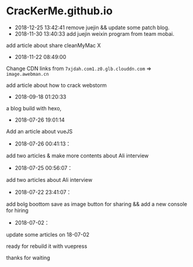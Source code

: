 # CracKerMe.github.io
- 2018-12-25 13:42:41
  remove juejin && update some patch blog.
- 2018-11-30 13:40:33
  add juejin weixin program from team mobai.

add article about share cleanMyMac X

- 2018-11-22 08:49:00

Change CDN links from `7xjdah.com1.z0.glb.clouddn.com` => `image.awebman.cn`

add article about how to crack webstorm

- 2018-09-18 01:20:33

a blog build with hexo, 

- 2018-07-26 19:01:14

Add an article about vueJS

- 2018-07-26 00:41:13：

add two articles & make more contents about Ali interview

- 2018-07-25 00:56:07：

add two articles about Ali  interview

- 2018-07-22 23:41:07：

add bolg boottom save as image button for sharing  && add a new console for hiring
- 2018-07-02：

update some articles on 18-07-02

ready for rebuild it with vuepress

thanks for waiting
